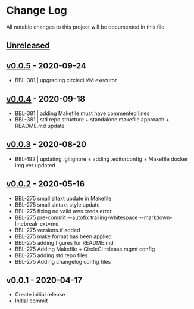 # Change Log

All notable changes to this project will be documented in this file.

<a name="unreleased"></a>
## [Unreleased]



<a name="v0.0.5"></a>
## [v0.0.5] - 2020-09-24

- BBL-381 | upgrading circleci VM executor


<a name="v0.0.4"></a>
## [v0.0.4] - 2020-09-18

- BBL-381 | adding Makefile must have commented lines
- BBL-381 | std repo structure + standalone makefile approach + README.md update


<a name="v0.0.3"></a>
## [v0.0.3] - 2020-08-20

- BBL-192 | updating .gitignore + adding .editorconfig + Makefile docker img ver updated


<a name="v0.0.2"></a>
## [v0.0.2] - 2020-05-16

- BBL-275 small sitaxt update in Makefile
- BBL-275 small sintaxt style update
- BBL-275 fixing no valid aws creds error
- BBL-275 pre-commit --autofix trailing-whitespace --markdown-linebreak-ext=md
- BBL-275 versions.tf added
- BBL-275 make format has been applied
- BBL-275 adding figures for README.md
- BBL-275 Adding Makefile + CircleCI release mgmt config
- BBL-275 adding std repo files
- BBL-275 Adding changelog config files


<a name="v0.0.1"></a>
## v0.0.1 - 2020-04-17

- Create initial release
- Initial commit


[Unreleased]: https://github.com/binbashar/terraform-aws-certbot-lambda/compare/v0.0.5...HEAD
[v0.0.5]: https://github.com/binbashar/terraform-aws-certbot-lambda/compare/v0.0.4...v0.0.5
[v0.0.4]: https://github.com/binbashar/terraform-aws-certbot-lambda/compare/v0.0.3...v0.0.4
[v0.0.3]: https://github.com/binbashar/terraform-aws-certbot-lambda/compare/v0.0.2...v0.0.3
[v0.0.2]: https://github.com/binbashar/terraform-aws-certbot-lambda/compare/v0.0.1...v0.0.2
